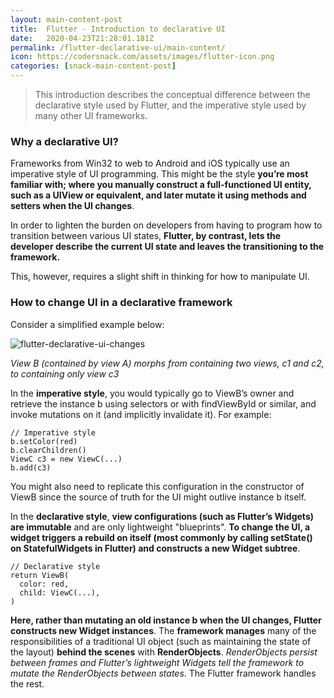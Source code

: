 ```yaml
---
layout: main-content-post
title:  Flutter - Introduction to declarative UI
date:   2020-04-23T21:28:01.181Z
permalink: /flutter-declarative-ui/main-content/
icon: https://codersnack.com/assets/images/flutter-icon.png
categories: [snack-main-content-post]
---
```


> This introduction describes the conceptual difference between the declarative style used by Flutter, and the imperative style used by many other UI frameworks.

### Why a declarative UI?
Frameworks from Win32 to web to Android and iOS typically use an imperative style of UI programming. This might be the style **you’re most familiar with; where you manually construct a full-functioned UI entity, such as a UIView or equivalent, and later mutate it using methods and setters when the UI changes**.

In order to lighten the burden on developers from having to program how to transition between various UI states, **Flutter, by contrast, lets the developer describe the current UI state and leaves the transitioning to the framework.**

This, however, requires a slight shift in thinking for how to manipulate UI.

### How to change UI in a declarative framework
Consider a simplified example below:

![flutter-declarative-ui-changes](https://codersnack.com/assets/images/flutter-declarative-ui-changes.png)

*View B (contained by view A) morphs from containing two views, c1 and c2, to containing only view c3*

In the **imperative style**, you would typically go to ViewB’s owner and retrieve the instance b using selectors or with findViewById or similar, and invoke mutations on it (and implicitly invalidate it). For example:

```
// Imperative style
b.setColor(red)
b.clearChildren()
ViewC c3 = new ViewC(...)
b.add(c3)
```

You might also need to replicate this configuration in the constructor of ViewB since the source of truth for the UI might outlive instance b itself.

In the **declarative style**, **view configurations (such as Flutter’s Widgets) are immutable** and are only lightweight "blueprints". **To change the UI, a widget triggers a rebuild on itself (most commonly by calling setState() on StatefulWidgets in Flutter) and constructs a new Widget subtree**.

```
// Declarative style
return ViewB(
  color: red,
  child: ViewC(...),
)
```
**Here, rather than mutating an old instance b when the UI changes, Flutter constructs new Widget instances**. The **framework manages** many of the responsibilities of a traditional UI object (such as maintaining the state of the layout) **behind the scenes** with **RenderObjects**. *RenderObjects persist between frames and Flutter’s lightweight Widgets tell the framework to mutate the RenderObjects between states*. The Flutter framework handles the rest.